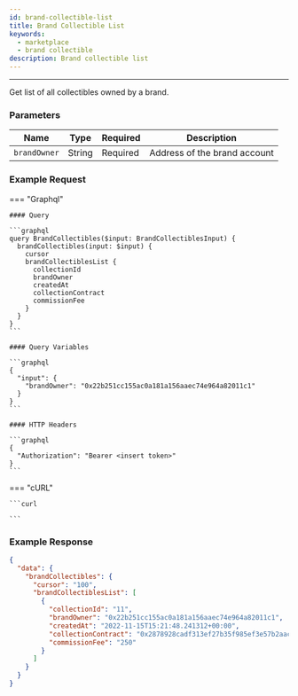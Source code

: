 ```yaml
---
id: brand-collectible-list
title: Brand Collectible List
keywords:
  - marketplace
  - brand collectible
description: Brand collectible list
---
```


---

<!-- markdownlint-disable -->

Get list of all collectibles owned by a brand.

### Parameters

| Name         | Type   | Required | Description                  |
| ------------ | ------ | -------- | ---------------------------- |
| `brandOwner` | String | Required | Address of the brand account |

### Example Request

=== "Graphql"

    #### Query

    ```graphql
    query BrandCollectibles($input: BrandCollectiblesInput) {
      brandCollectibles(input: $input) {
        cursor
        brandCollectiblesList {
          collectionId
          brandOwner
          createdAt
          collectionContract
          commissionFee
        }
      }
    }
    ```

    #### Query Variables

    ```graphql
    {
      "input": {
        "brandOwner": "0x22b251cc155ac0a181a156aaec74e964a82011c1"
      }
    }
    ```

    #### HTTP Headers

    ```graphql
    {
      "Authorization": "Bearer <insert token>"
    }
    ```

=== "cURL"

    ```curl

    ```

### Example Response

```json
{
  "data": {
    "brandCollectibles": {
      "cursor": "100",
      "brandCollectiblesList": [
        {
          "collectionId": "11",
          "brandOwner": "0x22b251cc155ac0a181a156aaec74e964a82011c1",
          "createdAt": "2022-11-15T15:21:48.241312+00:00",
          "collectionContract": "0x2878928cadf313ef27b35f985ef3e57b2aac7f4d",
          "commissionFee": "250"
        }
      ]
    }
  }
}
```
